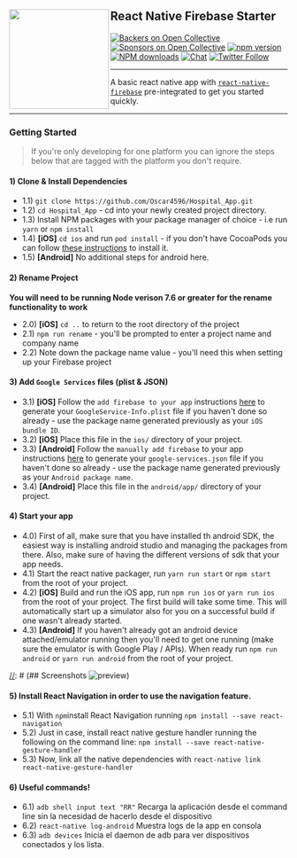 ## React Native Firebase Starter<a href="https://invertase.io/oss/react-native-firebase"><img align="left" src="https://i.imgur.com/JIyBtKW.png" width="180px"></a>

[![Backers on Open Collective](https://opencollective.com/react-native-firebase/backers/badge.svg)](#backers)
[![Sponsors on Open Collective](https://opencollective.com/react-native-firebase/sponsors/badge.svg)](#sponsors)
[![npm version](https://img.shields.io/npm/v/react-native-firebase.svg?style=flat-square)](https://www.npmjs.com/package/react-native-firebase)
[![NPM downloads](https://img.shields.io/npm/dm/react-native-firebase.svg?style=flat-square)](https://www.npmjs.com/package/react-native-firebase)
[![Chat](https://img.shields.io/badge/chat-on%20discord-7289da.svg?style=flat-square)](https://discord.gg/C9aK28N)
[![Twitter Follow](https://img.shields.io/twitter/follow/rnfirebase.svg?style=social&label=Follow)](https://twitter.com/rnfirebase)

---

A basic react native app with [`react-native-firebase`](https://github.com/invertase/react-native-firebase) pre-integrated  to get you started quickly.

---


### Getting Started

> If you're only developing for one platform you can ignore the steps below that are tagged with the platform you don't require.

#### 1) Clone & Install Dependencies

- 1.1) `git clone https://github.com/Oscar4596/Hospital_App.git`
- 1.2) `cd Hospital_App` - cd into your newly created project directory.
- 1.3) Install NPM packages with your package manager of choice - i.e run `yarn` or `npm install`
- 1.4) **[iOS]** `cd ios` and run `pod install` - if you don't have CocoaPods you can follow [these instructions](https://guides.cocoapods.org/using/getting-started.html#getting-started) to install it.
- 1.5) **[Android]** No additional steps for android here.

#### 2) Rename Project

**You will need to be running Node verison 7.6 or greater for the rename functionality to work**

- 2.0) **[iOS]** `cd ..` to return to the root directory of the project
- 2.1) `npm run rename` - you'll be prompted to enter a project name and company name
- 2.2) Note down the package name value - you'll need this when setting up your Firebase project

#### 3) Add `Google Services` files (plist & JSON)

- 3.1) **[iOS]** Follow the `add firebase to your app` instructions [here](https://firebase.google.com/docs/ios/setup#add_firebase_to_your_app) to generate your `GoogleService-Info.plist` file if you haven't done so already - use the package name generated previously as your `iOS bundle ID`.
- 3.2) **[iOS]** Place this file in the `ios/` directory of your project.
- 3.3) **[Android]** Follow the `manually add firebase` to your app instructions [here](https://firebase.google.com/docs/android/setup#manually_add_firebase) to generate your `google-services.json` file if you haven't done so already - use the package name generated previously as your `Android package name`.
- 3.4) **[Android]** Place this file in the `android/app/` directory of your project.
  
#### 4) Start your app

- 4.0) First of all, make sure that you have installed th android SDK, the easiest way is installing android studio and managing the packages from there. Also, make sure of having the different versions of sdk that your app needs.
- 4.1) Start the react native packager, run `yarn run start` or `npm start` from the root of your project.
- 4.2) **[iOS]** Build and run the iOS app, run `npm run ios` or `yarn run ios` from the root of your project. The first build will take some time. This will automatically start up a simulator also for you on a successful build if one wasn't already started.
- 4.3) **[Android]** If you haven't already got an android device attached/emulator running then you'll need to get one running (make sure the emulator is with Google Play / APIs). When ready run `npm run android` or `yarn run android` from the root of your project.

[//]: # (If all has gone well you'll see an initial screen like the one below.)
[//]: # (## Screenshots ![preview](https://i.imgur.com/4lG4HuS.png))

#### 5) Install React Navigation in order to use the navigation feature.

- 5.1) With `npm`install React Navigation running `npm install --save react-navigation`
- 5.2) Just in case, install react native gesture handler running the following on the command line:
`npm install --save react-native-gesture-handler`
- 5.3) Now, link all the native dependencies with
`react-native link react-native-gesture-handler`

#### 6) Useful commands!

- 6.1) `adb shell input text "RR"` Recarga la aplicación desde el command line sin la necesidad de hacerlo desde el dispositivo
- 6.2) `react-native log-android` Muestra logs de la app en consola
- 6.3) `adb devices` Inicia el daemon de adb para ver dispositivos conectados y los lista.
